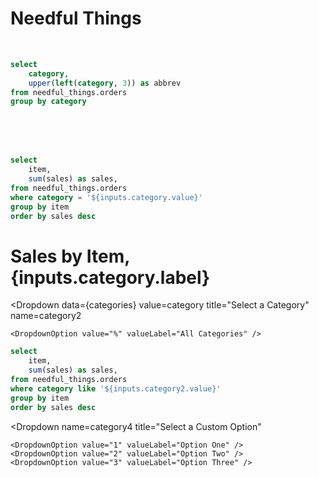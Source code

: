 # Needful Things

<Dropdown 
    data={categories}
    value=category
    title="Select a Category"
    name=category
/>

<br>

```sql categories
select
    category,
    upper(left(category, 3)) as abbrev
from needful_things.orders
group by category
```

<Dropdown 
    data={categories}
    value=category
    name=category
/>

<br><br><br>

```sql items
select
    item,
    sum(sales) as sales,
from needful_things.orders
where category = '${inputs.category.value}'
group by item
order by sales desc
```

# Sales by Item, {inputs.category.label}

<DataTable data={items}>
    <Column id=item />
    <Column id=sales fmt=usd0k />
</DataTable>

<BarChart
    data={items}
    x=item
    y=sales
    yFmt=usd0k
/>

<Dropdown
data={categories}
value=category
title="Select a Category"
name=category2
>
    <DropdownOption value="%" valueLabel="All Categories" />
</Dropdown>

```sql items2
select
    item,
    sum(sales) as sales,
from needful_things.orders
where category like '${inputs.category2.value}'
group by item
order by sales desc
```

<Dropdown 
    data={categories}
    value=category
    name=category3
    label=abbrev
    title="Select a Category Abbreviation"
/>

<Dropdown
name=category4
title="Select a Custom Option"
>
    <DropdownOption value="1" valueLabel="Option One" />
    <DropdownOption value="2" valueLabel="Option Two" />
    <DropdownOption value="3" valueLabel="Option Three" />
</Dropdown>

